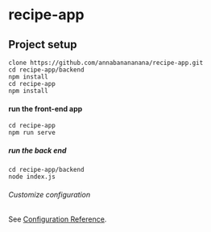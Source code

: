 # recipe-app

## Project setup
```
clone https://github.com/annabanananana/recipe-app.git
cd recipe-app/backend
npm install
cd recipe-app
npm install
```
#### run the front-end app
```
cd recipe-app
npm run serve
```
##### run the back end
```
cd recipe-app/backend
node index.js
```
###### Customize configuration
See [Configuration Reference](https://cli.vuejs.org/config/).
